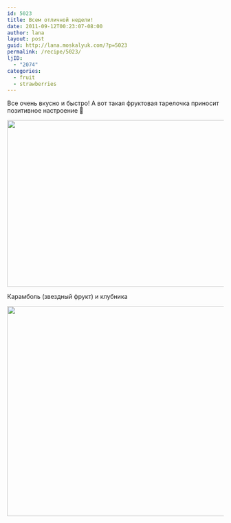 ```yaml
---
id: 5023
title: Всем отличной недели!
date: 2011-09-12T00:23:07-08:00
author: lana
layout: post
guid: http://lana.moskalyuk.com/?p=5023
permalink: /recipe/5023/
ljID:
  - "2074"
categories:
  - fruit
  - strawberries
---
```

Все очень вкусно и быстро! А вот такая фруктовая тарелочка приносит позитивное настроение 🙂

<img loading="lazy" class="alignnone" title="Star fruit and strawberries" src="http://farm7.static.flickr.com/6192/6134978039_fba6b03dc7_z.jpg" alt="" width="640" height="388" /> 

Карамболь (звездный фрукт) и клубника

<img loading="lazy" class="alignnone" title="Star fruit and strawberries" src="http://farm7.static.flickr.com/6208/6134982899_bea29cc14f_z.jpg" alt="" width="640" height="489" />